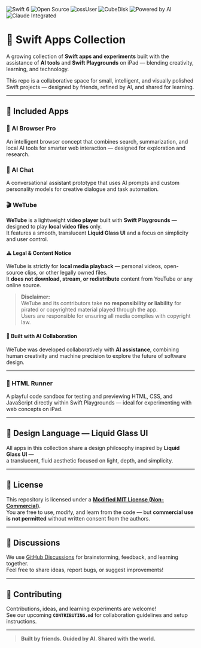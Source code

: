 ![Swift 6](https://img.shields.io/badge/Swift-6-F05138?logo=swift&logoColor=white)
![Open Source](https://img.shields.io/badge/Open%20Source-2EC866?logo=github&logoColor=white)
![ossUser](https://img.shields.io/badge/ossUser-0078D4)
![CubeDisk](https://img.shields.io/badge/cubedisk-7B3FE4)
![Powered by AI](https://img.shields.io/badge/Powered%20by%20AI-9B5DE5?logo=openai&logoColor=white)
![Claude Integrated](https://img.shields.io/badge/Claude-886CE4?logo=anthropic&logoColor=white)





# 🚀 Swift Apps Collection

A growing collection of **Swift apps and experiments** built with the assistance of **AI tools** and **Swift Playgrounds** on iPad — blending creativity, learning, and technology.  

This repo is a collaborative space for small, intelligent, and visually polished Swift projects — designed by friends, refined by AI, and shared for learning.

---

## 📱 Included Apps

### 🧠 AI Browser Pro
An intelligent browser concept that combines search, summarization, and local AI tools for smarter web interaction — designed for exploration and research.

### 💬 AI Chat
A conversational assistant prototype that uses AI prompts and custom personality models for creative dialogue and task automation.

### 🎬 WeTube
**WeTube** is a lightweight **video player** built with **Swift Playgrounds** — designed to play **local video files** only.  
It features a smooth, translucent **Liquid Glass UI** and a focus on simplicity and user control.

#### ⚠️ Legal & Content Notice
WeTube is strictly for **local media playback** — personal videos, open-source clips, or other legally owned files.  
It **does not download, stream, or redistribute** content from YouTube or any online source.

> **Disclaimer:**  
> WeTube and its contributors take **no responsibility or liability** for pirated or copyrighted material played through the app.  
> Users are responsible for ensuring all media complies with copyright law.

#### 🤖 Built with AI Collaboration
WeTube was developed collaboratively with **AI assistance**, combining human creativity and machine precision to explore the future of software design.

---

### 🧩 HTML Runner
A playful code sandbox for testing and previewing HTML, CSS, and JavaScript directly within Swift Playgrounds — ideal for experimenting with web concepts on iPad.

---

## 💎 Design Language — Liquid Glass UI
All apps in this collection share a design philosophy inspired by **Liquid Glass UI** —  
a translucent, fluid aesthetic focused on light, depth, and simplicity.

---

## 📄 License
This repository is licensed under a **[Modified MIT License (Non-Commercial)](./LICENSE.md)**.  
You are free to use, modify, and learn from the code — but **commercial use is not permitted** without written consent from the authors.

---

## 💬 Discussions
We use [GitHub Discussions](./DISCUSSION_GUIDELINES.md) for brainstorming, feedback, and learning together.  
Feel free to share ideas, report bugs, or suggest improvements!

---

## 🌱 Contributing
Contributions, ideas, and learning experiments are welcome!  
See our upcoming **`CONTRIBUTING.md`** for collaboration guidelines and setup instructions.

---

> **Built by friends. Guided by AI. Shared with the world.**
